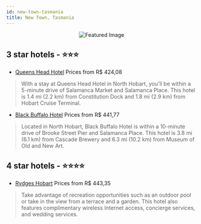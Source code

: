 ```yaml
---
id: new-town-tasmania
title: New Town, Tasmania
---
```


<center><img src="https://i.travelapi.com/hotels/1000000/50000/48000/47964/bc60aace_z.jpg" alt="Featured Image" /></center>


##  3 star hotels - ⭐️⭐️⭐️

-    [Queens Head Hotel](https://us.hurb.com/hotels/new-town/queens-head-hotel-JNP-JP513404?cmp=18055) Prices from R$ 424,08
   > With a stay at Queens Head Hotel in North Hobart, you'll be within a 5-minute drive of Salamanca Market and Salamanca Place. This hotel is 1.4 mi (2.2 km) from Constitution Dock and 1.8 mi (2.9 km) from Hobart Cruise Terminal.
-    [Black Buffalo Hotel](https://us.hurb.com/hotels/new-town/black-buffalo-hotel-JNP-JP097149?cmp=18055) Prices from R$ 441,77
   > Located in North Hobart, Black Buffalo Hotel is within a 10-minute drive of Brooke Street Pier and Salamanca Place. This hotel is 3.8 mi (6.1 km) from Cascade Brewery and 6.3 mi (10.2 km) from Museum of Old and New Art.

##  4 star hotels - ⭐️⭐️⭐️⭐️

-    [Rydges Hobart](https://us.hurb.com/hotels/new-town/rydges-hobart-JNP-JP300280?cmp=18055) Prices from R$ 443,35
   > Take advantage of recreation opportunities such as an outdoor pool or take in the view from a terrace and a garden. This hotel also features complimentary wireless Internet access, concierge services, and wedding services.
